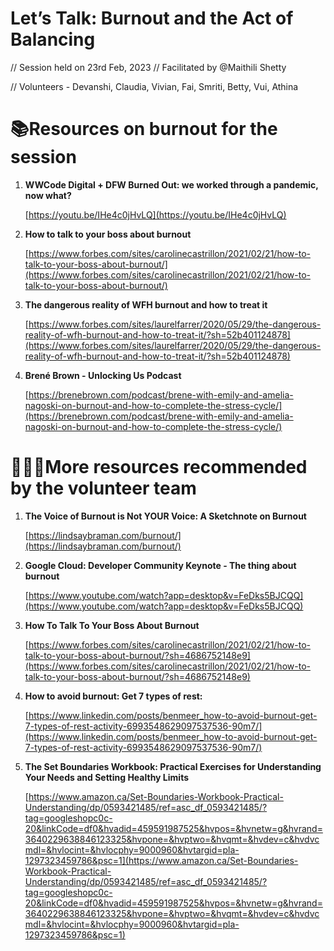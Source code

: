 # Let’s Talk: Burnout and the Act of Balancing

// Session held on 23rd Feb, 2023
// Facilitated by @Maithili Shetty

// Volunteers - Devanshi, Claudia, Vivian, Fai, Smriti, Betty, Vui, Athina


# 📚Resources on burnout for the session

1. **WWCode Digital + DFW Burned Out: we worked through a pandemic, now what?**
    
    [https://youtu.be/IHe4c0jHvLQ](https://youtu.be/IHe4c0jHvLQ)
    
2. **How to talk to your boss about burnout**
    
    [https://www.forbes.com/sites/carolinecastrillon/2021/02/21/how-to-talk-to-your-boss-about-burnout/](https://www.forbes.com/sites/carolinecastrillon/2021/02/21/how-to-talk-to-your-boss-about-burnout/)
    
3. **The dangerous reality of WFH burnout and how to treat it**
    
    [https://www.forbes.com/sites/laurelfarrer/2020/05/29/the-dangerous-reality-of-wfh-burnout-and-how-to-treat-it/?sh=52b401124878](https://www.forbes.com/sites/laurelfarrer/2020/05/29/the-dangerous-reality-of-wfh-burnout-and-how-to-treat-it/?sh=52b401124878)
    
4. **Brené Brown - Unlocking Us Podcast**
    
    [https://brenebrown.com/podcast/brene-with-emily-and-amelia-nagoski-on-burnout-and-how-to-complete-the-stress-cycle/](https://brenebrown.com/podcast/brene-with-emily-and-amelia-nagoski-on-burnout-and-how-to-complete-the-stress-cycle/)
    

# 👩🏻‍💻More resources recommended by the volunteer team

1. **The Voice of Burnout is Not YOUR Voice: A Sketchnote on Burnout**
    
    [https://lindsaybraman.com/burnout/](https://lindsaybraman.com/burnout/)
    
2. **Google Cloud: Developer Community Keynote - The thing about burnout**
    
    [https://www.youtube.com/watch?app=desktop&v=FeDks5BJCQQ](https://www.youtube.com/watch?app=desktop&v=FeDks5BJCQQ)
    
3. ****How To Talk To Your Boss About Burnout****
    
    [https://www.forbes.com/sites/carolinecastrillon/2021/02/21/how-to-talk-to-your-boss-about-burnout/?sh=4686752148e9](https://www.forbes.com/sites/carolinecastrillon/2021/02/21/how-to-talk-to-your-boss-about-burnout/?sh=4686752148e9)
    
4. **How to avoid burnout: Get 7 types of rest:**
    
    [https://www.linkedin.com/posts/benmeer_how-to-avoid-burnout-get-7-types-of-rest-activity-6993548629097537536-90m7/](https://www.linkedin.com/posts/benmeer_how-to-avoid-burnout-get-7-types-of-rest-activity-6993548629097537536-90m7/)
    
5. **The Set Boundaries Workbook: Practical Exercises for Understanding Your Needs and Setting Healthy Limits**
    
    [https://www.amazon.ca/Set-Boundaries-Workbook-Practical-Understanding/dp/0593421485/ref=asc_df_0593421485/?tag=googleshopc0c-20&linkCode=df0&hvadid=459591987525&hvpos=&hvnetw=g&hvrand=3640229638846123325&hvpone=&hvptwo=&hvqmt=&hvdev=c&hvdvcmdl=&hvlocint=&hvlocphy=9000960&hvtargid=pla-1297323459786&psc=1](https://www.amazon.ca/Set-Boundaries-Workbook-Practical-Understanding/dp/0593421485/ref=asc_df_0593421485/?tag=googleshopc0c-20&linkCode=df0&hvadid=459591987525&hvpos=&hvnetw=g&hvrand=3640229638846123325&hvpone=&hvptwo=&hvqmt=&hvdev=c&hvdvcmdl=&hvlocint=&hvlocphy=9000960&hvtargid=pla-1297323459786&psc=1)
